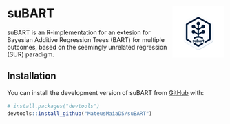 # suBART <img src="man/figures/logo.png" align="right" height="120" />

suBART is an R-implementation for an extesion for Bayesian Additive Regression Trees (BART) for multiple outcomes, based on the seemingly unrelated regression (SUR) paradigm.

## Installation

You can install the development version of suBART from [GitHub](https://github.com/) with:

``` r
# install.packages("devtools")
devtools::install_github("MateusMaiaDS/suBART")
```
